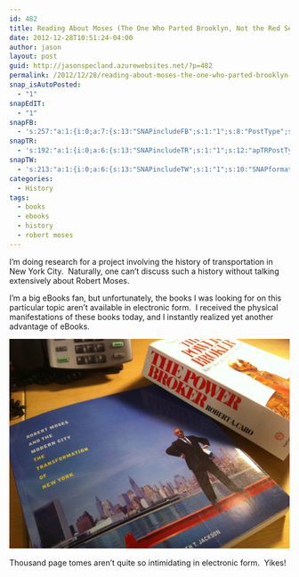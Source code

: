 ```yaml
---
id: 482
title: Reading About Moses (The One Who Parted Brooklyn, Not the Red Sea)
date: 2012-12-28T10:51:24-04:00
author: jason
layout: post
guid: http://jasonspecland.azurewebsites.net/?p=482
permalink: /2012/12/28/reading-about-moses-the-one-who-parted-brooklyn-not-the-red-sea/
snap_isAutoPosted:
  - "1"
snapEdIT:
  - "1"
snapFB:
  - 's:257:"a:1:{i:0;a:7:{s:13:"SNAPincludeFB";s:1:"1";s:8:"PostType";s:1:"A";s:10:"AttachPost";s:1:"1";s:10:"SNAPformat";s:41:"New post has been published on %SITENAME%";s:11:"isPrePosted";s:1:"1";s:8:"isPosted";s:1:"1";s:4:"pgID";s:27:"568534615_10151618628894616";}}";'
snapTR:
  - 's:192:"a:1:{i:0;a:6:{s:13:"SNAPincludeTR";s:1:"1";s:12:"apTRPostType";s:1:"T";s:11:"SNAPTformat";s:7:"%TITLE%";s:10:"SNAPformat";s:10:"%FULLTEXT%";s:11:"isPrePosted";s:1:"1";s:8:"isPosted";s:1:"1";}}";'
snapTW:
  - 's:213:"a:1:{i:0;a:6:{s:13:"SNAPincludeTW";s:1:"1";s:10:"SNAPformat";s:16:"%TITLE% - %SURL%";s:11:"isPrePosted";s:1:"1";s:8:"isPosted";s:1:"1";s:4:"pgID";s:18:"284688532981809152";s:5:"pDate";s:19:"2012-12-28 15:51:36";}}";'
categories:
  - History
tags:
  - books
  - ebooks
  - history
  - robert moses
---
```

I&#8217;m doing research for a project involving the history of transportation in New York City. &nbsp;Naturally, one can&#8217;t discuss such a history without talking extensively about Robert Moses.

I&#8217;m a big eBooks fan, but unfortunately, the books I was looking for on this particular topic aren&#8217;t available in electronic form. &nbsp;I received the physical manifestations of these books today, and I instantly realized yet another advantage of eBooks.

![Two books about Robert Moses, &quot;The Power Broker&quot; and &quot;Robert Moses and the Modern City: The Transformation of New York.&quot;](../images/robert_moses_books.jpg)

Thousand page tomes aren&#8217;t quite so intimidating in electronic form. &nbsp;Yikes!